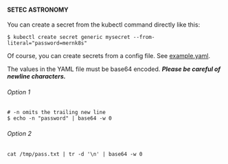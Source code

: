 #### SETEC ASTRONOMY

You can create a secret from the kubectl command directly like this:

```shell
$ kubectl create secret generic mysecret --from-literal="password=mernk8s"
```

Of course, you can create secrets from a config file. See [example.yaml](example.yaml).

The values in the YAML file must be base64 encoded. **_Please be careful of newline characters._**

###### Option 1
```shell
# -n omits the trailing new line
$ echo -n "password" | base64 -w 0
```

###### Option 2
```shell
cat /tmp/pass.txt | tr -d '\n' | base64 -w 0
```

